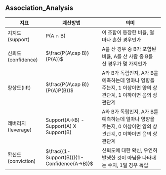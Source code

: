 ## Association_Analysis

| 지표 | 계산방법 | 의미 |
|------|----------|------|
| 지지도(support) | P(A $\cap$ B) | 이 조합이 등장한 비율, 얼마나 흔한 경우인가 |   
| 신뢰도(confidence) | $\frac{P(A\cap B)}{P(A)}$ | A를 산 경우 중 B가 포함된 비율, A를 산 사람 중 B를 산 경우가 몇 가지인가 |   
| 향상도(lift) | $\frac{P(A\cap B)}{P(A)P(B)}$ | A와 B가 독립인지, A가 B를 예측하는데 얼마나 영향을 주는지, 1 이상이면 양의 상관관계, 1 이하이면 음의 상관관계 |  
| 레버리지(leverage) | Support(A->B) - Support(A) X Support(B) | A와 B가 독립인지, A가 B를 예측하는데 얼마나 영향을 주는지, 0 이상이면 양의 상관관계, 0 이하이면 음의 상관관계 |  
| 확신도(conviction) | $\frac{(1-Support(B))}{1-Confidence(A->B)}$ | 신뢰도에 대한 확신, 우연히 발생한 것이 아님을 나타내는 수치, 1일 경우 독립 | 
